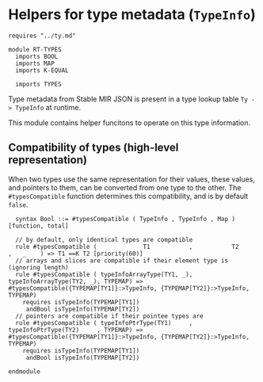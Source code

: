 # Helpers for type metadata (`TypeInfo`)

```k
requires "../ty.md"

module RT-TYPES
  imports BOOL
  imports MAP
  imports K-EQUAL

  imports TYPES

```

Type metadata from Stable MIR JSON is present in a type lookup table `Ty -> TypeInfo` at runtime. 

This module contains helper funcitons to operate on this type information.

## Compatibility of types (high-level representation)

When two types use the same representation for their values, these
values, and pointers to them, can be converted from one type to the other.
The `#typesCompatible` function determines this compatibility, and is by default `false`.

```k
  syntax Bool ::= #typesCompatible ( TypeInfo , TypeInfo , Map ) [function, total]

  // by default, only identical types are compatible
  rule #typesCompatible (             T1           ,           T2             ,   _    ) => T1 ==K T2 [priority(60)] 
  // arrays and slices are compatible if their element type is (ignoring length)
  rule #typesCompatible ( typeInfoArrayType(TY1, _), typeInfoArrayType(TY2, _), TYPEMAP) => #typesCompatible({TYPEMAP[TY1]}:>TypeInfo, {TYPEMAP[TY2]}:>TypeInfo, TYPEMAP)
    requires isTypeInfo(TYPEMAP[TY1])
     andBool isTypeInfo(TYPEMAP[TY2])
  // pointers are compatible if their pointee types are
  rule #typesCompatible ( typeInfoPtrType(TY1)     , typeInfoPtrType(TY2)     , TYPEMAP) => #typesCompatible({TYPEMAP[TY1]}:>TypeInfo, {TYPEMAP[TY2]}:>TypeInfo, TYPEMAP)
    requires isTypeInfo(TYPEMAP[TY1])
     andBool isTypeInfo(TYPEMAP[TY2])
```

```k
endmodule
```

